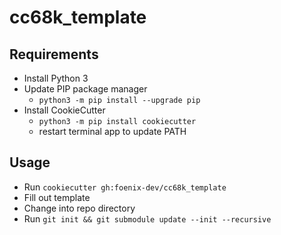# cc68k_template

## Requirements
- Install Python 3
- Update PIP package manager
  - `python3 -m pip install --upgrade pip`
- Install CookieCutter
  - `python3 -m pip install cookiecutter`
  - restart terminal app to update PATH
  
## Usage
- Run `cookiecutter gh:foenix-dev/cc68k_template`
- Fill out template
- Change into repo directory
- Run `git init && git submodule update --init --recursive`
